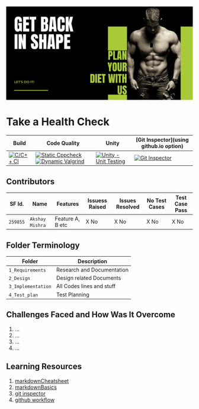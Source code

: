 ![Banner](https://github.com/akshay300712/LnT_Mini_Project/blob/12ee80bb0f33654c6d5b2b6755f94e1751e3df5c/1_Requirements/banner.png)
# **Take a Health Check**
Build | Code Quality | Unity | [Git Inspector](using github.io option)
------|----------|-------|--------------
[![C/C++ CI](https://github.com/prithvisekhar/AppliedSDLC_Template/actions/workflows/c-cpp.yml/badge.svg)](https://github.com/prithvisekhar/AppliedSDLC_Template/actions/workflows/c-cpp.yml) | [![Static Cppcheck](https://github.com/prithvisekhar/AppliedSDLC_Template/actions/workflows/cppcheck.yml/badge.svg)](https://github.com/prithvisekhar/AppliedSDLC_Template/actions/workflows/cppcheck.yml) [![Dynamic Valgrind](https://github.com/prithvisekhar/AppliedSDLC_Template/actions/workflows/CodeQuality_Dynamic.yml/badge.svg)](https://github.com/prithvisekhar/AppliedSDLC_Template/actions/workflows/CodeQuality_Dynamic.yml)| [![Unity - Unit Testing](https://github.com/prithvisekhar/AppliedSDLC_Template/actions/workflows/unity.yml/badge.svg)](https://github.com/prithvisekhar/AppliedSDLC_Template/actions/workflows/unity.yml)| [![Git Inspector](https://github.com/prithvisekhar/AppliedSDLC_Template/actions/workflows/gitinspector.yml/badge.svg)](https://github.com/prithvisekhar/AppliedSDLC_Template/actions/workflows/gitinspector.yml)

## Contributors 

SF Id. |  Name   |    Features    | Issuess Raised |Issues Resolved|No Test Cases|Test Case Pass
-------|---------|----------------|----------------|---------------|-------------|--------------
`259855` | `Akshay Mishra`  | Feature A, B etc    | X No     | X No   |X No   |X No     
   
 ## Folder Terminology
 Folder             | Description
-------------------| -----------------------------------------
`1_Requirements`   | Research and Documentation
`2_Design`         | Design related Documents
`3_Implementation` | All Codes lines and stuff
`4_Test_plan`      | Test Planning

## Challenges Faced and How Was It Overcome

1. ...
2. ...
3. ...
4. ...

## Learning Resources
1. [markdownCheatsheet](https://github.com/adam-p/markdown-here/wiki/Markdown-Cheatsheet)
2. [markdownBasics](https://guides.github.com/features/mastering-markdown/)
3. [git inspector](https://github.com/ejwa/gitinspector.git)
4. [github workflow](https://docs.github.com/en/actions/learn-github-action)
